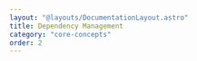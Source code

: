 ```yaml
---
layout: "@layouts/DocumentationLayout.astro"
title: Dependency Management
category: "core-concepts"
order: 2
---
```

